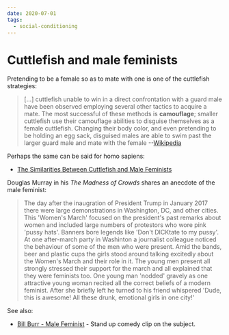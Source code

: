 ```yaml
---
date: 2020-07-01
tags:
  - social-conditioning
---
```


# Cuttlefish and male feminists

Pretending to be a female so as to mate with one is one of the cuttlefish strategies:

> [...] cuttlefish unable to win in a direct confrontation with a guard male have been observed employing several other tactics to acquire a mate. The most successful of these methods is **camouflage**; smaller cuttlefish use their camouflage abilities to disguise themselves as a female cuttlefish. Changing their body color, and even pretending to be holding an egg sack, disguised males are able to swim past the larger guard male and mate with the female --[Wikipedia](https://en.wikipedia.org/w/index.php?title=Cuttlefish&oldid=958933224#Reproduction)

Perhaps the same can be said for homo sapiens:

* [The Similarities Between Cuttlefish and Male Feminists](https://www.youtube.com/watch?v=5ADre1wFK7k)

Douglas Murray in his *The Madness of Crowds* shares an anecdote of the male feminist:

> The day after the inaugration of President Trump in January 2017 there were large demonstrations in Washington, DC, and other cities. This 'Women's March' focused on the president's past remarks about women and included large numbers of protestors who wore pink 'pussy hats'. Banners bore legends like 'Don't DICKtate to my pussy'. At one after-march party in Washinton a journalist colleague noticed the behaviour of some of the men who were present. Amid the bands, beer and plastic cups the girls stood around talking excitedly about the Women's March and their role in it. The young men present all strongly stressed their support for the march and all explained that they were feminists too. One young man 'nodded' gravely as one attractive young woman recited all the correct beliefs of a modern feminist. After she briefly left he turned to his friend whispered 'Dude, this is awesome! All these drunk, emotional girls in one city!' 

See also:

* [Bill Burr - Male Feminist](https://www.youtube.com/watch?v=8D0ZygYEw1c) - Stand up comedy clip on the subject.